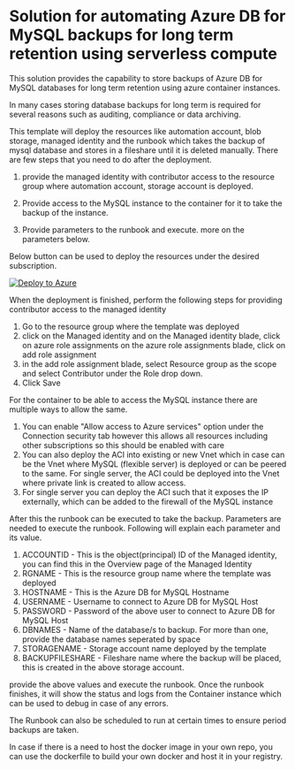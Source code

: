 # Solution for automating Azure DB for MySQL backups for long term retention using serverless compute

This solution provides the capability to store backups of Azure DB for MySQL databases for long term retention using azure container instances.

In many cases storing database backups for long term is required for several reasons such as auditing, compliance or data archiving.

This template will deploy the resources like automation account, blob storage, managed identity and the runbook which takes the backup of mysql database and stores in a fileshare until it is deleted manually. There are few steps that you need to do after the deployment.

1. provide the managed identity with contributor access to the resource group where automation account, storage account is deployed.

2. Provide access to the MySQL instance to the container for it to take the backup of the instance.

3. Provide parameters to the runbook and execute. more on the parameters below.

Below button can be used to deploy the resources under the desired subscription.

[![Deploy to Azure](https://aka.ms/deploytoazurebutton)](https://portal.azure.com/#create/Microsoft.Template/uri/https%3A%2F%2Fraw.githubusercontent.com%2FNaginder%2Fmysqlltr%2Fmain%2Ftemplate%2Ftemplate.json)

When the deployment is finished, perform the following steps for providing contributor access to the managed identity
1. Go to the resource group where the template was deployed
2. click on the Managed identity and on the Managed identity blade, click on azure role assignments
on the azure role assignments blade, click on add role assignment
3. in the add role assignment blade, select Resource group as the scope and select Contributor under the Role drop down.
4. Click Save

For the container to be able to access the MySQL instance there are multiple ways to allow the same.

1. You can enable "Allow access to Azure services" option under the Connection security tab however this allows all resources including other subscriptions so this should be enabled with care
2. You can also deploy the ACI into existing or new Vnet which in case can be the Vnet where MySQL (flexible server) is deployed or can be peered to the same. For single server, the ACI could be deployed into the Vnet where private link is created to allow access.
3. For single server you can deploy the ACI such that it exposes the IP externally, which can be added to the firewall of the MySQL instance 
 
After this the runbook can be executed to take the backup. Parameters are needed to execute the runbook. Following will explain each parameter and its value.

1. ACCOUNTID - This is the object(principal) ID of the Managed identity, you can find this in the Overview page of the Managed Identity
2. RGNAME - This is the resource group name where the template was deployed
3. HOSTNAME - This is the Azure DB for MySQL Hostname
4. USERNAME - Username to connect to Azure DB for MySQL Host
5. PASSWORD - Password of the above user to connect to Azure DB for MySQL Host
6. DBNAMES - Name of the database/s to backup. For more than one, provide the database names seperated by space
7. STORAGENAME - Storage account name deployed by the template
8. BACKUPFILESHARE - Fileshare name where the backup will be placed, this is created in the above storage account.

provide the above values and execute the runbook. Once the runbook finishes, it will show the status and logs from the Container instance which can be used to debug in case of any errors.

The Runbook can also be scheduled to run at certain times to ensure period backups are taken.

In case if there is a need to host the docker image in your own repo, you can use the dockerfile to build your own docker and host it in your registry.
